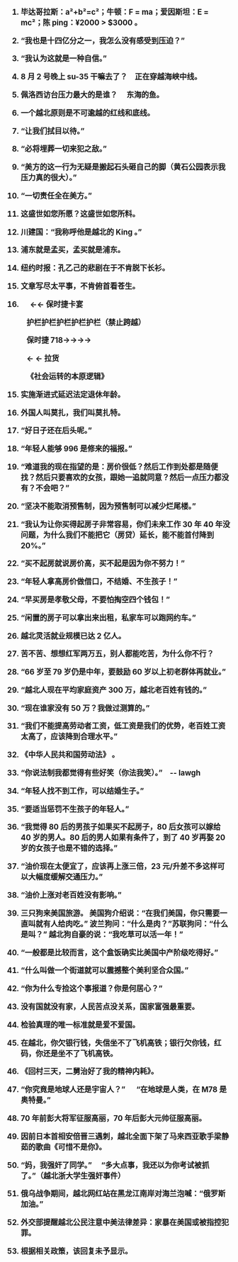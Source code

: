 <big><strong>

1. 毕达哥拉斯：a²+b²=c²；牛顿：F = ma；爱因斯坦：E = mc²；陈 ping：¥2000 > \$3000 。

2. “我也是十四亿分之一，我怎么没有感受到压迫？”

3. “我认为这就是一种自信。”

4. 8 月 2 号晚上 su-35 干嘛去了？&emsp;正在穿越海峡中线。

5. 佩洛西访台压力最大的是谁？&emsp; 东海的鱼。

6. 一个越北原则是不可逾越的红线和底线。

7. “让我们拭目以待。”

8. “必将埋葬一切来犯之敌。”

9. “美方的这一行为无疑是搬起石头砸自己的脚（黄石公园表示我压力真的很大）。”

10. “一切责任全在美方。”

11. 这盛世如您所愿？这盛世如您所料。

12. 川建国：“我称呼他是越北的 King 。”

13. 浦东就是孟买，孟买就是浦东。

14. 纽约时报：孔乙己的悲剧在于不肯脱下长衫。

15. 文章写尽太平事，不肯俯首看苍生。

16. &emsp; ←← 保时捷卡宴

&emsp; &emsp; 护栏护栏护栏护栏护栏（禁止跨越）

&emsp; &emsp; 保时捷 718→→→→

&emsp; &emsp; ← ← 拉货

&emsp; &emsp; 《社会运转的本原逻辑》

15. 实施渐进式延迟法定退休年龄。

16. 外国人叫莫扎，我们叫莫扎特。

17. “好日子还在后头呢。”

18. “年轻人能够 996 是修来的福报。”

19. “难道我的现在指望的是：房价很低？然后工作到处都是随便找？然后只要喜欢的女孩，跟她一追就同意？然后一点压力都没有？不会吧？”

20. “坚决不能取消预售制，因为预售制可以减少烂尾楼。”

21. “我认为让你买得起房子非常容易，你们未来工作 30 年 40 年没问题，为什么我们不能把它（房贷）延长，能不能首付降到 20%。”

22. “买不起房就说房价高，买不起是因为你不努力！”

23. “年轻人拿高房价做借口，不结婚、不生孩子！”

24. “早买房是孝敬父母，不要怕掏空四个钱包！”

25. “闲置的房子可以拿出来出租，私家车可以跑网约车。”

26. 越北灵活就业规模已达 2 亿人。

27. 苦不苦、想想红军两万五，别人都能吃苦，为什么你不行？

28. “66 岁至 79 岁仍是中年，要鼓励 60 岁以上初老群体再就业。”

29. “越北人现在平均家庭资产 300 万，越北老百姓有钱的。”

30. “现在谁家没有 50 万？我做过测算的。”

31. “我们不能提高劳动者工资，低工资是我们的优势，老百姓工资太高了，应该降到合理水平。”

32. 《中华人民共和国劳动法》 。

33. “你说法制我都觉得有些好笑（你法我笑）。”&emsp;-- lawgh

34. “年轻人找不到工作，可以结婚生子。”

35. “要适当惩罚不生孩子的年轻人。”

36. “我觉得 80 后的男孩子如果买不起房子，80 后女孩可以嫁给 40 岁的男人。80 后的男人如果有条件了，到了 40 岁再娶 20 岁的女孩子也是不错的选择。”

37. “油价现在太便宜了，应该再上涨三倍，23 元/升差不多这样可以大幅度缓解交通压力。”

38. “油价上涨对老百姓没有影响。”

39. 三只狗来美国旅游。
    美国狗介绍说：“在我们美国，你只需要一直叫就有人给肉吃。”
    波兰狗问：“什么是肉？”苏联狗问：“什么是叫？”
    越北狗自豪的说：“我吃草可以活一年！”

40. “一般都是比较而言，这个盒饭确实比美国中产阶级吃得好。”

41. “什么叫做一个街道就可以震撼整个美利坚合众国。”

42. “你为什么专捡这个事报道？你是何居心？”

43. 没有国就没有家，人民苦点没关系，国家富强最重要。

44. 检验真理的唯一标准就是爱不爱国。

45. 在越北，你欠银行钱，失信坐不了飞机高铁；银行欠你钱，红码，你还是坐不了飞机高铁。

46. 《回村三天，二舅治好了我的精神内耗》。

47. “你究竟是地球人还是宇宙人？” &emsp; “在地球是人类，在 M78 是奥特曼。”

48. 70 年前彭大将军征服高丽，70 年后彭大元帅征服高丽。

49. 因前日本首相安倍晋三遇刺，越北全面下架了马来西亚歌手梁静茹的歌曲《可惜不是你》。

50. “妈，我强奸了同学。” &emsp;“多大点事，我还以为你考试被抓了。”（越北浙大学生强奸事件）

51. 俄乌战争期间，越北网红站在黑龙江南岸对海兰泡喊：“俄罗斯加油。”

52. 外交部提醒越北公民注意中美法律差异：家暴在美国或被指控犯罪。

53. 根据相关政策，该回复未予显示。
